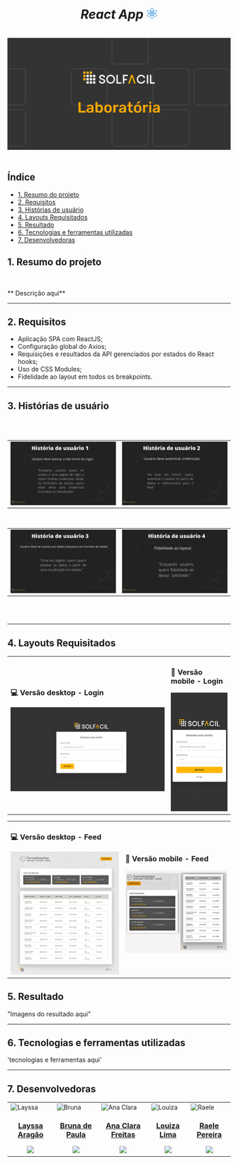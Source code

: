 <div align="center">

# _React App_ <img alt="icon" src="/src/img/react-icon.png" width="25px" >
  
  <br>

<img alt="image" src="/src/img/Group 1.jpg" width="600px">
  
</div>

<br>


## Índice
- [1. Resumo do projeto](#1-resumo-do-projeto)
- [2. Requisitos](#2-requisitos)
- [3. Histórias de usuário](#3-histórias-de-usuário)
- [4. Layouts Requisitados](#4-layouts-requisitados)
- [5. Resultado](#5-resultado)
- [6. Tecnologias e ferramentas utilizadas](#6-tecnologias-e-ferramentas-utilizadas)
- [7. Desenvolvedoras](#7-desenvolvedoras)

## 1. Resumo do projeto
<br>
<p   id="description">** Descrição aqui**</p>

---

## 2. Requisitos

* Aplicação SPA com ReactJS;
* Configuração global do Axios;
* Requisições e resultados da API gerenciados por estados do React hooks;
* Uso de CSS Modules;
* Fidelidade ao layout em todos os breakpoints.

---

## 3. Histórias de usuário
<br>
<table>
<td>
<img alt="historia1" src="/src/img/HIstóriaDeUsuário1.png">
</td>

<br>
<td>
<img alt="historia2" src="/src/img/HistóriaDeUsuário2.png">
</td>
  </table>
  <table>
  <td>
  <img alt="historia3" src="/src/img/HistóriaDeUsuário-3.png">
  <td>
  <img alt="historia4" src="/src/img/HistóriaDeUsuário-4.png">
  </td>
<br>
</table>

<br>



<br>

---

## 4. Layouts Requisitados
<table>
<td>

### 💻 Versão desktop - Login
<img alt="desktop" src="/src/img/layout desktop.png">
  
</td>

<td>

### 📱 Versão mobile - Login
<img alt="mobile" src="/src/img/layout mobile.png">
  
</td>
</table>

<table>
  <td>
    
   ### 💻 Versão desktop - Feed
  <img alt="desktop feed" src="/src/img/feed desktop.png">
    
  </td>
  
  <td>
    
   ### 📱 Versão mobile - Feed
  <img alt="mobile feed" src="/src/img/feedMobile.png" width="500px">
    
  </td>
</table>

## 5. Resultado

"Imagens do resultado aqui"

---

## 6. Tecnologias e ferramentas utilizadas

'tecnologias e ferramentas aqui'

---
## 7. Desenvolvedoras

<table>
  <td>

<img alt="Layssa" height="150" src ="https://avatars.githubusercontent.com/u/72772467?v=4">
    <h3 align="center"><a href="https://github.com/aragaolala">Layssa Aragão</a></h3>
    <div align="center">
      <a href="https://linktr.ee/layssaaragao" target="blank"><img src="https://img.shields.io/badge/-LinkedIn-%230077B5?style=for-the-badge&logo=linkedin&logoColor=white"></a> 
    </div>
  </td>
  <td>
  <img alt="Bruna" height="150" src="https://avatars.githubusercontent.com/u/97756820?v=4">
    <h3 align="center"><a href="https://github.com/Brulibra"> Bruna de Paula</a></h3>
    <div align="center">
      <a href="https://www.linkedin.com/in/brunadpaula" target="blank"><img src="https://img.shields.io/badge/-LinkedIn-%230077B5?style=for-the-badge&logo=linkedin&logoColor=white"></a
    </div>
  </td>
       <td>
  <img alt="Ana Clara" height="150" src="https://avatars.githubusercontent.com/u/97203243?v=4">
    <h3 align="center"><a href="https://github.com/AnaClaraFreitas"> Ana Clara Freitas</a></h3>
    <div align="center">
      <a href="https://www.linkedin.com/in/anaclarafreitass" target="blank"><img src="https://img.shields.io/badge/-LinkedIn-%230077B5?style=for-the-badge&logo=linkedin&logoColor=white"></a
    </div>
  </td>
        <td>
  <img alt="Louiza" height="150" src="https://avatars.githubusercontent.com/u/72285598?v=4">
    <h3 align="center"><a href="https://github.com/loulima"> Louiza Lima </a></h3>
    <div align="center">
      <a href="https://www.linkedin.com/in/louizalima" target="blank"><img src="https://img.shields.io/badge/-LinkedIn-%230077B5?style=for-the-badge&logo=linkedin&logoColor=white"></a
    </div>
  </td>
       <td>
  <img alt="Raele" height="150" src="https://avatars.githubusercontent.com/u/95094504?v=4">
    <h3 align="center"><a href="https://github.com/raelepereira"> Raele Pereira</a></h3>
    <div align="center">
      <a href="https://www.linkedin.com/in/raele-pereira-59b804201/" target="blank"><img src="https://img.shields.io/badge/-LinkedIn-%230077B5?style=for-the-badge&logo=linkedin&logoColor=white"></a
    </div>
  </td>
</table>
